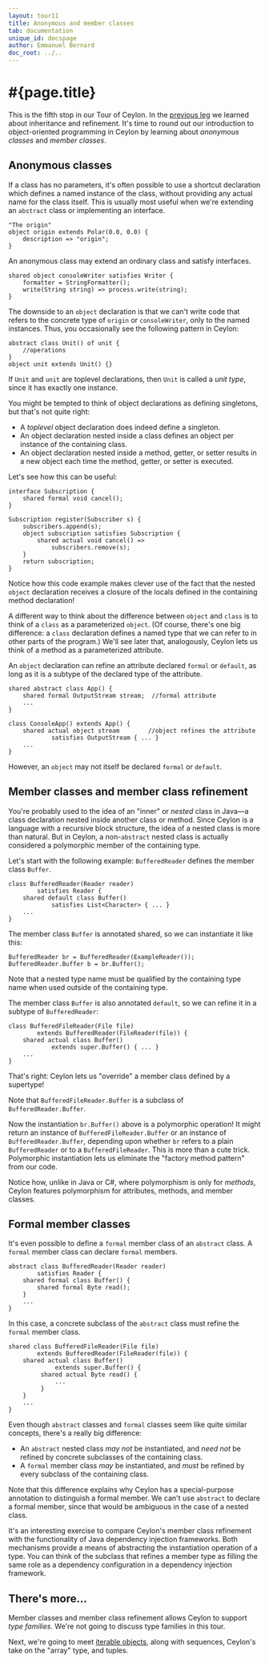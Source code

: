 ```yaml
---
layout: tour11
title: Anonymous and member classes
tab: documentation
unique_id: docspage
author: Emmanuel Bernard
doc_root: ../..
---
```


# #{page.title}

This is the fifth stop in our Tour of Ceylon. In the 
[previous leg](../inheritance) we learned about inheritance and refinement.
It's time to round out our introduction to object-oriented programming in 
Ceylon by learning about *anonymous classes* and *member classes*.

## Anonymous classes

If a class has no parameters, it's often possible to use a shortcut 
declaration which defines a named instance of the class, without providing 
any actual name for the class itself. This is usually most useful when we're 
extending an `abstract` class or implementing an interface.

<!-- implicit-id:polar: 
    "A polar coordinate"
    class Polar(Float angle, Float radius) {
        
        shared Polar rotate(Float rotation) =>
                Polar(angle+rotation, radius);
        
        shared Polar dilate(Float dilation) =>
                Polar(angle, radius*dilation);
        
        "The default description"
        shared default String description => 
                "(``radius``,``angle``)";
        
    }
-->

<!-- try-pre:
    "A polar coordinate"
    class Polar(Float angle, Float radius) {
        "The default description"
        shared default String description => "(``radius``,``angle``)";
        shared actual String string => description;
    }
-->
<!-- try-post:
    print(origin);
-->
<!-- cat-id:polar -->
    "The origin"
    object origin extends Polar(0.0, 0.0) {
        description => "origin";
    }

An anonymous class may extend an ordinary class and satisfy interfaces.

<!-- try: -->
<!-- check:none:Requires IO -->
    shared object consoleWriter satisfies Writer {
        formatter = StringFormatter();
        write(String string) => process.write(string);
    }

The downside to an `object` declaration is that we can't write code that 
refers to the concrete type of `origin` or `consoleWriter`, only to the 
named instances. Thus, you occasionally see the following pattern in
Ceylon:

<!-- try: -->
    abstract class Unit() of unit {
        //operations
    }
    object unit extends Unit() {}

If `Unit` and `unit` are toplevel declarations, then `Unit` is called a 
_unit type_, since it has exactly one instance.

You might be tempted to think of object declarations as defining singletons, 
but that's not quite right:

* A _toplevel_ object declaration does indeed define a singleton.
* An object declaration nested inside a class defines an object per instance 
  of the containing class.
* An object declaration nested inside a method, getter, or setter results in 
  a new object each time the method, getter, or setter is executed.

Let's see how this can be useful:

<!-- try-pre:
    interface Subscriber {}
    object subscribers {
        shared void append(Subscriber s) {}
        shared void remove(Subscriber s) {}
    }

-->
<!-- check:none:Requires Mutable List -->
    interface Subscription {
        shared formal void cancel();
    }

    Subscription register(Subscriber s) {
        subscribers.append(s);
        object subscription satisfies Subscription {
            shared actual void cancel() =>
                subscribers.remove(s);
        }
        return subscription;
    }

Notice how this code example makes clever use of the fact that the nested 
`object` declaration receives a closure of the locals defined in the containing
method declaration!

A different way to think about the difference between `object` and `class` is 
to think of a `class` as a parameterized `object`. (Of course, there's one big 
difference: a `class` declaration defines a named type that we can refer to in 
other parts of the program.) We'll see later that, analogously, Ceylon lets us 
think of a method as a parameterized attribute.

An `object` declaration can refine an attribute declared `formal` or `default`,
as long as it is a subtype of the declared type of the attribute.

<!-- try: -->
    shared abstract class App() {
        shared formal OutputStream stream;  //formal attribute
        ...
    }

    class ConsoleApp() extends App() {
        shared actual object stream        //object refines the attribute
                satisfies OutputStream { ... }
        ...
    }

However, an `object` may not itself be declared `formal` or `default`.

## Member classes and member class refinement

You're probably used to the idea of an "inner" or _nested_ class in 
Java&mdash;a class declaration nested inside another class or method. Since 
Ceylon is a language with a recursive block structure, the idea of a nested 
class is more than natural. But in Ceylon, a non-`abstract` nested class is 
actually considered a polymorphic member of the containing type. 

Let's start with the following example: `BufferedReader` defines the member 
class `Buffer`.

<!-- try: -->
    class BufferedReader(Reader reader)
            satisfies Reader {
        shared default class Buffer()
                satisfies List<Character> { ... }
        ...
    }

The member class `Buffer` is annotated shared, so we can instantiate it like 
this:

<!-- try: -->
    BufferedReader br = BufferedReader(ExampleReader());
    BufferedReader.Buffer b = br.Buffer();

Note that a nested type name must be qualified by the containing type name 
when used outside of the containing type.

The member class `Buffer` is also annotated `default`, so we can refine it in 
a subtype of `BufferedReader`:

<!-- try: -->
    class BufferedFileReader(File file)
            extends BufferedReader(FileReader(file)) {
        shared actual class Buffer()
                extends super.Buffer() { ... }
        ...     
    }

That's right: Ceylon lets us "override" a member class defined by a supertype!

Note that `BufferedFileReader.Buffer` is a subclass of `BufferedReader.Buffer`.

Now the instantiation `br.Buffer()` above is a polymorphic operation! It might 
return an instance of `BufferedFileReader.Buffer` or an instance of 
`BufferedReader.Buffer`, depending upon whether `br` refers to a plain 
`BufferedReader` or to a `BufferedFileReader`. This is more than a cute trick. 
Polymorphic instantiation lets us eliminate the "factory method pattern" from 
our code.

Notice how, unlike in Java or C#, where polymorphism is only for _methods_, 
Ceylon features polymorphism for attributes, methods, and member classes.

## Formal member classes

It's even possible to define a `formal` member class of an `abstract` class. A 
`formal` member class can declare `formal` members.

<!-- try: -->
    abstract class BufferedReader(Reader reader)
            satisfies Reader {
        shared formal class Buffer() {
            shared formal Byte read();
        }
        ...
    }

In this case, a concrete subclass of the `abstract` class must refine the 
`formal` member class.

<!-- try: -->
    shared class BufferedFileReader(File file)
            extends BufferedReader(FileReader(file)) {
        shared actual class Buffer()
                 extends super.Buffer() {
             shared actual Byte read() {
                 ...
             }
        }
        ...
    }

Even though `abstract` classes and `formal` classes seem like quite similar 
concepts, there's a really big difference:

- An `abstract` nested class *may not* be instantiated, and *need not* be 
  refined by concrete subclasses of the containing class. 
- A `formal` member class *may* be instantiated, and *must* be refined by every 
  subclass of the containing class.

Note that this difference explains why Ceylon has a special-purpose annotation 
to distinguish a formal member. We can't use `abstract` to declare a formal
member, since that would be ambiguous in the case of a nested class. 

It's an interesting exercise to compare Ceylon's member class refinement with 
the functionality of Java dependency injection frameworks. Both mechanisms 
provide a means of abstracting the instantiation operation of a type. You can 
think of the subclass that refines a member type as filling the same role as a 
dependency configuration in a dependency injection framework.

## There's more...

Member classes and member class refinement allows Ceylon to support _type families_.
We're not going to discuss type families in this tour.

Next, we're going to meet [iterable objects](../sequences), along with sequences,
Ceylon's take on the "array" type, and tuples.


